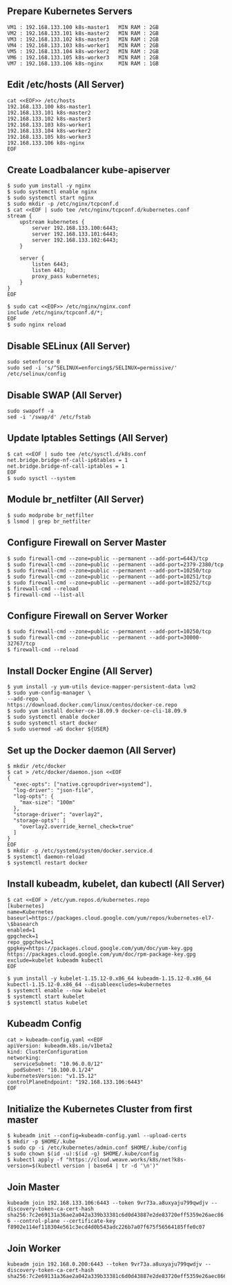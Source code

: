 ## Prepare Kubernetes Servers
```
VM1 : 192.168.133.100 k8s-master1   MIN RAM : 2GB
VM2 : 192.168.133.101 k8s-master2   MIN RAM : 2GB
VM3 : 192.168.133.102 k8s-master3   MIN RAM : 2GB
VM4 : 192.168.133.103 k8s-worker1   MIN RAM : 2GB
VM5 : 192.168.133.104 k8s-worker2   MIN RAM : 2GB
VM6 : 192.168.133.105 k8s-worker3   MIN RAM : 2GB
VM7 : 192.168.133.106 k8s-nginx     MIN RAM : 1GB
```
## Edit /etc/hosts (All Server)
```
cat <<EOF>> /etc/hosts
192.168.133.100 k8s-master1
192.168.133.101 k8s-master2
192.168.133.102 k8s-master3
192.168.133.103 k8s-worker1
192.168.133.104 k8s-worker2
192.168.133.105 k8s-worker3
192.168.133.106 k8s-nginx
EOF
```
## Create Loadbalancer kube-apiserver
```
$ sudo yum install -y nginx
$ sudo systemctl enable nginx
$ sudo systemctl start nginx
$ sudo mkdir -p /etc/nginx/tcpconf.d
$ cat <<EOF | sudo tee /etc/nginx/tcpconf.d/kubernetes.conf
stream {
    upstream kubernetes {
        server 192.168.133.100:6443;
        server 192.168.133.101:6443;
        server 192.168.133.102:6443;
    }

    server {
        listen 6443;
        listen 443;
        proxy_pass kubernetes;
    }
}
EOF

$ sudo cat <<EOF>> /etc/nginx/nginx.conf
include /etc/nginx/tcpconf.d/*;
EOF
$ sudo nginx reload
```
## Disable SELinux (All Server)
```
sudo setenforce 0
sudo sed -i 's/^SELINUX=enforcing$/SELINUX=permissive/' /etc/selinux/config
```
## Disable SWAP (All Server)
```
sudo swapoff -a
sed -i '/swap/d' /etc/fstab
```
## Update Iptables Settings (All Server)
```
$ cat <<EOF | sudo tee /etc/sysctl.d/k8s.conf
net.bridge.bridge-nf-call-ip6tables = 1
net.bridge.bridge-nf-call-iptables = 1
EOF
$ sudo sysctl --system
```
## Module br_netfilter (All Server)
```
$ sudo modprobe br_netfilter
$ lsmod | grep br_netfilter
```
## Configure Firewall on Server Master
```
$ sudo firewall-cmd --zone=public --permanent --add-port=6443/tcp
$ sudo firewall-cmd --zone=public --permanent --add-port=2379-2380/tcp
$ sudo firewall-cmd --zone=public --permanent --add-port=10250/tcp
$ sudo firewall-cmd --zone=public --permanent --add-port=10251/tcp
$ sudo firewall-cmd --zone=public --permanent --add-port=10252/tcp
$ firewall-cmd --reload
$ firewall-cmd --list-all
```
## Configure Firewall on Server Worker
```
$ sudo firewall-cmd --zone=public --permanent --add-port=10250/tcp
$ sudo firewall-cmd --zone=public --permanent --add-port=30000-32767/tcp
$ firewall-cmd --reload
```
## Install Docker Engine (All Server)
```
$ yum install -y yum-utils device-mapper-persistent-data lvm2
$ sudo yum-config-manager \
--add-repo \
https://download.docker.com/linux/centos/docker-ce.repo
$ sudo yum install docker-ce-18.09.9 docker-ce-cli-18.09.9
$ sudo systemctl enable docker
$ sudo systemctl start docker
$ sudo usermod -aG docker ${USER}
```
## Set up the Docker daemon (All Server)
```
$ mkdir /etc/docker
$ cat > /etc/docker/daemon.json <<EOF
{
  "exec-opts": ["native.cgroupdriver=systemd"],
  "log-driver": "json-file",
  "log-opts": {
    "max-size": "100m"
  },
  "storage-driver": "overlay2",
  "storage-opts": [
    "overlay2.override_kernel_check=true"
  ]
}
EOF
$ mkdir -p /etc/systemd/system/docker.service.d
$ systemctl daemon-reload
$ systemctl restart docker
```
## Install kubeadm, kubelet, dan kubectl (All Server)
```
$ cat <<EOF > /etc/yum.repos.d/kubernetes.repo
[kubernetes]
name=Kubernetes
baseurl=https://packages.cloud.google.com/yum/repos/kubernetes-el7-\$basearch
enabled=1
gpgcheck=1
repo_gpgcheck=1
gpgkey=https://packages.cloud.google.com/yum/doc/yum-key.gpg https://packages.cloud.google.com/yum/doc/rpm-package-key.gpg
exclude=kubelet kubeadm kubectl
EOF

$ yum install -y kubelet-1.15.12-0.x86_64 kubeadm-1.15.12-0.x86_64 kubectl-1.15.12-0.x86_64 --disableexcludes=kubernetes
$ systemctl enable --now kubelet
$ systemctl start kubelet
$ systemctl status kubelet
```
## Kubeadm Config
```
cat > kubeadm-config.yaml <<EOF
apiVersion: kubeadm.k8s.io/v1beta2
kind: ClusterConfiguration
networking:
  serviceSubnet: "10.96.0.0/12"
  podSubnet: "10.100.0.1/24"
kubernetesVersion: "v1.15.12"
controlPlaneEndpoint: "192.168.133.106:6443"
EOF
```
## Initialize the Kubernetes Cluster from first master
```
$ kubeadm init --config=kubeadm-config.yaml --upload-certs
$ mkdir -p $HOME/.kube
$ sudo cp -i /etc/kubernetes/admin.conf $HOME/.kube/config
$ sudo chown $(id -u):$(id -g) $HOME/.kube/config
$ kubectl apply -f "https://cloud.weave.works/k8s/net?k8s-version=$(kubectl version | base64 | tr -d '\n')"
```
## Join Master
``
kubeadm join 192.168.133.106:6443 --token 9vr73a.a8uxyaju799qwdjv --discovery-token-ca-cert-hash sha256:7c2e69131a36ae2a042a339b33381c6d0d43887e2de83720eff5359e26aec866 --control-plane --certificate-key f8902e114ef118304e561c3ecd4d0b543adc226b7a07f675f56564185ffe0c07
``
## Join Worker
```
kubeadm join 192.168.0.200:6443 --token 9vr73a.a8uxyaju799qwdjv --discovery-token-ca-cert-hash sha256:7c2e69131a36ae2a042a339b33381c6d0d43887e2de83720eff5359e26aec866
```
